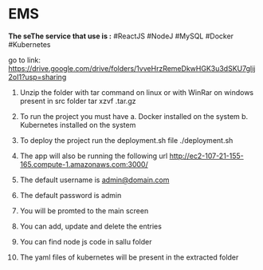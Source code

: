 # EMS
**The seThe service that use is :**
#ReactJS
#NodeJ
#MySQL
#Docker
#Kubernetes


go to link: https://drive.google.com/drive/folders/1vveHrzRemeDkwHGK3u3dSKU7glij2oI1?usp=sharing


1. Unzip the folder with tar command on linux or with WinRar on windows present in src folder
        tar xzvf <filename>.tar.gz

2. To run the project you must have
        a. Docker installed on the system
        b. Kubernetes installed on the system

3. To deploy the project run the deployment.sh file
        ./deployment.sh

4. The app will also be running the following url
        http://ec2-107-21-155-165.compute-1.amazonaws.com:3000/

5. The default username is admin@domain.com

6. The default password is admin

7. You will be promted to the main screen

8. You can add, update and delete the entries

9. You can find node js code in sallu folder

10. The yaml files of kubernetes will be present in the extracted folder
